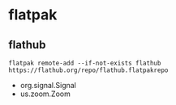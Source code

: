 # flatpak
## flathub
`flatpak remote-add --if-not-exists flathub https://flathub.org/repo/flathub.flatpakrepo`
- org.signal.Signal
- us.zoom.Zoom
